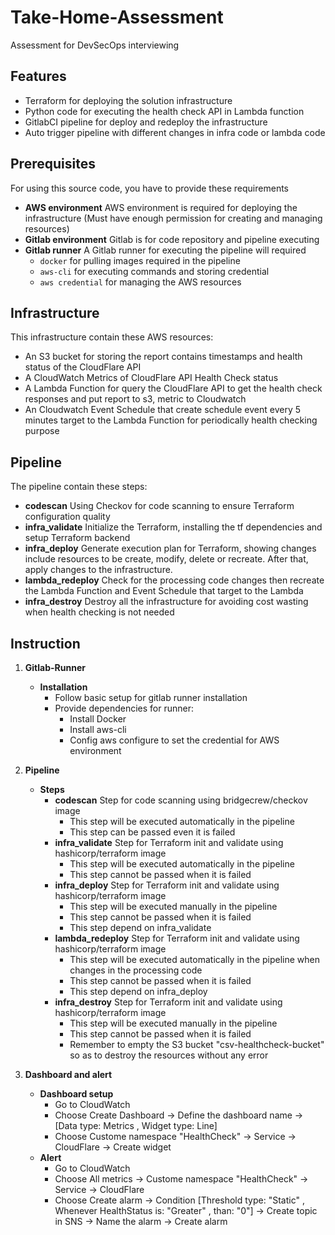 # Take-Home-Assessment

Assessment for DevSecOps interviewing

## Features

- Terraform for deploying the solution infrastructure
- Python code for executing the health check API in Lambda function
- GitlabCI pipeline for deploy and redeploy the infrastructure
- Auto trigger pipeline with different changes in infra code or lambda code

## Prerequisites

For using this source code, you have to provide these requirements
- **AWS environment** AWS environment is required for deploying the infrastructure (Must have enough permission for creating and managing resources)
- **Gitlab environment** Gitlab is for code repository and pipeline executing
- **Gitlab runner** A Gitlab runner for executing the pipeline will required
    - `docker` for pulling images required in the pipeline
    - `aws-cli` for executing commands and storing credential
    - `aws credential` for managing the AWS resources

## Infrastructure 

This infrastructure contain these AWS resources:
- An S3 bucket for storing the report contains timestamps and health status of the CloudFlare API
- A CloudWatch Metrics of CloudFlare API Health Check status 
- A Lambda Function for query the CloudFlare API to get the health check responses and put report to s3, metric to Cloudwatch
- An Cloudwatch Event Schedule that create schedule event every 5 minutes target to the Lambda Function for periodically health checking purpose

## Pipeline

The pipeline contain these steps:
- **codescan** Using Checkov for code scanning to ensure Terraform configuration quality
- **infra_validate** Initialize the Terraform, installing the tf dependencies and setup Terraform backend
- **infra_deploy** Generate execution plan for Terraform, showing changes include resources to be create, modify, delete or recreate. After that, apply changes to the infrastructure.
- **lambda_redeploy** Check for the processing code changes then recreate the Lambda Function and Event Schedule that target to the Lambda
- **infra_destroy** Destroy all the infrastructure for avoiding cost wasting when health checking is not needed

## Instruction

1. **Gitlab-Runner** 
    - **Installation** 
        - Follow basic setup for gitlab runner installation
        - Provide dependencies for runner:
            - Install Docker
            - Install aws-cli
            - Config aws configure to set the credential for AWS environment
        
2. **Pipeline**
    - **Steps**
        - **codescan** Step for code scanning using bridgecrew/checkov image
            - This step will be executed automatically in the pipeline
            - This step can be passed even it is failed
        - **infra_validate** Step for Terraform init and validate using hashicorp/terraform image
            - This step will be executed automatically in the pipeline
            - This step cannot be passed when it is failed
        - **infra_deploy** Step for Terraform init and validate using hashicorp/terraform image
            - This step will be executed manually in the pipeline
            - This step cannot be passed when it is failed
            - This step depend on infra_validate
        - **lambda_redeploy** Step for Terraform init and validate using hashicorp/terraform image
            - This step will be executed automatically in the pipeline when changes in the processing code
            - This step cannot be passed when it is failed
            - This step depend on infra_deploy
        - **infra_destroy** Step for Terraform init and validate using hashicorp/terraform image
            - This step will be executed manually in the pipeline
            - This step cannot be passed when it is failed
            - Remember to empty the S3 bucket "csv-healthcheck-bucket" so as to destroy the resources without any error

3. **Dashboard and alert**
    - **Dashboard setup**
        - Go to CloudWatch
        - Choose Create Dashboard -> Define the dashboard name -> [Data type: Metrics , Widget type: Line]
        - Choose Custome namespace "HealthCheck" -> Service -> CloudFlare -> Create widget
    - **Alert**
        - Go to CloudWatch
        - Choose All metrics -> Custome namespace "HealthCheck" -> Service -> CloudFlare
        - Choose Create alarm -> Condition [Threshold type: "Static" , Whenever HealthStatus is: "Greater" , than: "0"] -> Create topic in SNS -> Name the alarm -> Create alarm